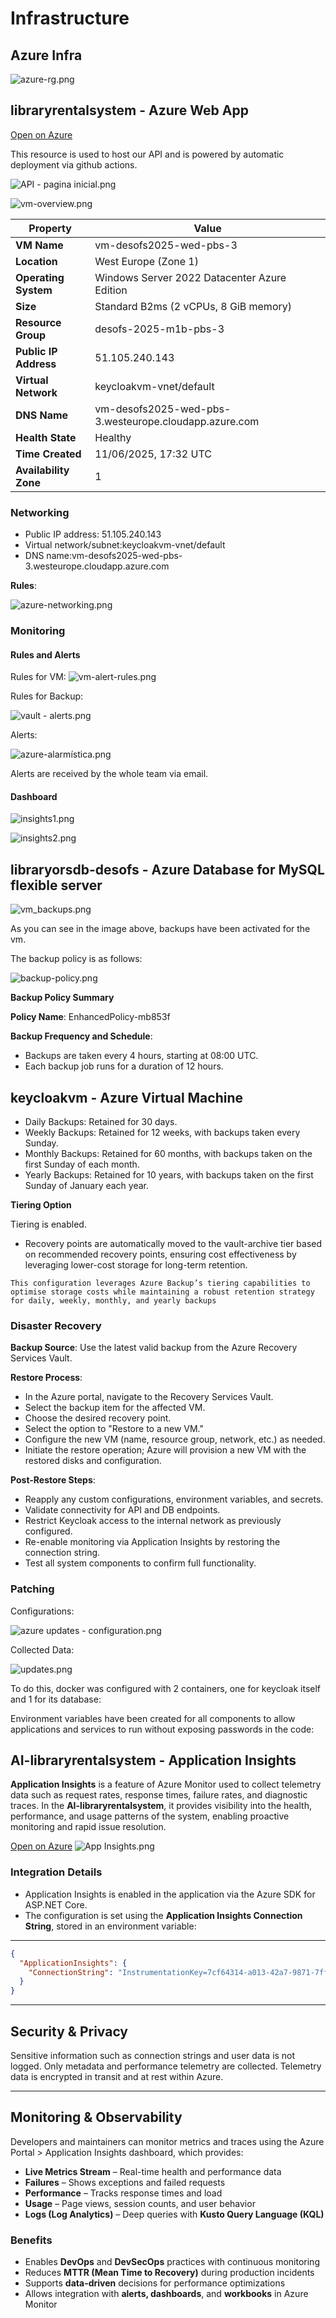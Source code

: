 # Infrastructure

## Azure Infra

![azure-rg.png](Pictures/azure-rg.png)

## libraryrentalsystem - Azure Web App

[Open on Azure](https://login.microsoftonline.com/myisepipp.onmicrosoft.com/oauth2/v2.0/authorize?redirect_uri=https%3A%2F%2Fportal.azure.com%2Fsignin%2Findex%2F&response_type=code%20id_token&scope=https%3A%2F%2Fmanagement.core.windows.net%2F%2Fuser_impersonation%20openid%20email%20profile&state=OpenIdConnect.AuthenticationProperties%3Db3x3JwaJnU6DtG2VEWFizwlKcOpqiS8uas3pkzYW080MBqJiohsV_654b-xU9BObQdTrDlG78sK_0NRBPTAkh3QyTvxfR2StVa6f8a_HLU9CWjXiTjEIaqCoO0LhoI4gYYC2baLkwNHgfhM3MW16k_B26SwzG37euMhafOy44683EXkK0wUBuApac7uuZP1IqrBfq3SZhzVdajx8InsedS1xTxbLzY8SMGx2BNUlJQRKMnZdnl2xhKP-vOzbN1_r1xlEJmZvzJpr-3HVLewGaqyqsDG1Lz1eURXQSD_DsChaZFSaMs3VLrwRzqM2PNqignHediBbjagKvXPQ0EHL1nNcbX7euQmPb1bquTnF96flmEGixo3fxZkotm0BoV054HL7oHNhxbIlSxhTlxJgGYXcTXePzsiXChzVsWf72IeXaIpJ6ojJb3yo8iFjR0G3algd7-Fg8QxHdARaYoBLBrddeUjFVMDJs5bA_7qeFjbAYRDgQgaKw8YyMX4pWzh_vIPnH-Rveu770gOE1GU-KMBf9Y3GgWefAhDTJXLcxNrsRLNpUq_95brEVzGFd6GfIAfOOfEdJcWwK9ky2ON29jGolJprbhDbYxcn3GHncuo&response_mode=form_post&nonce=638852215996869749.MDhkN2EyMGMtYzEyMC00NDJmLWFiYzgtMjQ3YTAyNDcxZGYxZmVkN2M0YjYtZTAxMS00NTUwLWE0NzEtNDk1ZWI4NjRjYTE3&client_id=c44b4083-3bb0-49c1-b47d-974e53cbdf3c&site_id=501430&client-request-id=42748f09-8ac3-49f2-869b-8888a4021670&x-client-SKU=ID_NET472&x-client-ver=8.3.0.0)

This resource is used to host our API and is powered by automatic deployment via github actions.

![API - pagina inicial.png](Pictures/API%20-%20pagina%20inicial.png)

![vm-overview.png](Pictures/vm-overview.png)

| **Property**          | **Value**                                             |
| --------------------- | ----------------------------------------------------- |
| **VM Name**           | vm-desofs2025-wed-pbs-3                               |
| **Location**          | West Europe (Zone 1)                                  |
| **Operating System**  | Windows Server 2022 Datacenter Azure Edition          |
| **Size**              | Standard B2ms (2 vCPUs, 8 GiB memory)                 |
| **Resource Group**    | desofs-2025-m1b-pbs-3                                 |
| **Public IP Address** | 51.105.240.143                                        |
| **Virtual Network**   | keycloakvm-vnet/default                               |
| **DNS Name**          | vm-desofs2025-wed-pbs-3.westeurope.cloudapp.azure.com |
| **Health State**      | Healthy                                               |
| **Time Created**      | 11/06/2025, 17:32 UTC                                 |
| **Availability Zone** | 1                                                     |

### Networking

- Public IP address: 51.105.240.143
- Virtual network/subnet:keycloakvm-vnet/default
- DNS name:vm-desofs2025-wed-pbs-3.westeurope.cloudapp.azure.com

**Rules**:

![azure-networking.png](Pictures/azure-networking.png)

### Monitoring

#### Rules and Alerts

Rules for VM:
![vm-alert-rules.png](Pictures/vm-alert-rules.png)

Rules for Backup:

![vault - alerts.png](Pictures/vault%20-%20alerts.png)

Alerts:

![azure-alarmística.png](Pictures/azure-alarm%C3%ADstica.png)

Alerts are received by the whole team via email.

#### Dashboard

![insights1.png](Pictures/insights1.png)

![insights2.png](Pictures/insights2.png)

## libraryorsdb-desofs - Azure Database for MySQL flexible server

![vm_backups.png](Pictures/vm_backups.png)

As you can see in the image above, backups have been activated for the vm.

The backup policy is as follows:

![backup-policy.png](Pictures/backup-policy.png)

**Backup Policy Summary**

**Policy Name**: EnhancedPolicy-mb853f

**Backup Frequency and Schedule**:

- Backups are taken every 4 hours, starting at 08:00 UTC.
- Each backup job runs for a duration of 12 hours.

## keycloakvm - Azure Virtual Machine

- Daily Backups: Retained for 30 days.
- Weekly Backups: Retained for 12 weeks, with backups taken every Sunday.
- Monthly Backups: Retained for 60 months, with backups taken on the first Sunday of each month.
- Yearly Backups: Retained for 10 years, with backups taken on the first Sunday of January each year.

**Tiering Option**

Tiering is enabled.

- Recovery points are automatically moved to the vault-archive tier based on recommended recovery points, ensuring cost effectiveness by leveraging lower-cost storage for long-term retention.

`This configuration leverages Azure Backup’s tiering capabilities to optimise storage costs while maintaining a robust retention strategy for daily, weekly, monthly, and yearly backups`

### Disaster Recovery

**Backup Source**:
Use the latest valid backup from the Azure Recovery Services Vault.

**Restore Process**:

- In the Azure portal, navigate to the Recovery Services Vault.
- Select the backup item for the affected VM.
- Choose the desired recovery point.
- Select the option to "Restore to a new VM."
- Configure the new VM (name, resource group, network, etc.) as needed.
- Initiate the restore operation; Azure will provision a new VM with the restored disks and configuration.

**Post-Restore Steps**:

- Reapply any custom configurations, environment variables, and secrets.
- Validate connectivity for API and DB endpoints.
- Restrict Keycloak access to the internal network as previously configured.
- Re-enable monitoring via Application Insights by restoring the connection string.
- Test all system components to confirm full functionality.

### Patching

Configurations:

![azure updates - configuration.png](Pictures/azure%20updates%20-%20configuration.png)

Collected Data:

![updates.png](Pictures/updates.png)

To do this, docker was configured with 2 containers, one for keycloak itself and 1 for its database:

Environment variables have been created for all components to allow applications and services to run without exposing passwords in the code:

## AI-libraryrentalsystem - Application Insights

**Application Insights** is a feature of Azure Monitor used to collect telemetry data such as request rates, response
times, failure rates, and diagnostic traces. In the **AI-libraryrentalsystem**, it provides visibility into the health,
performance, and usage patterns of the system, enabling proactive monitoring and rapid issue resolution.

[Open on Azure](https://portal.azure.com/#@myisepipp.onmicrosoft.com/resource/subscriptions/ebeba1b7-1df1-4739-8d56-839f00cf37c1/resourceGroups/desofs-2025-m1b-pbs-3/providers/microsoft.insights/components/AI-libraryrentalsystem/overview)
![App Insights.png](Pictures/App%20Insights.png)

### Integration Details

- Application Insights is enabled in the application via the Azure SDK for ASP.NET Core.
- The configuration is set using the **Application Insights Connection String**, stored in an environment variable:

---

```json
{
  "ApplicationInsights": {
    "ConnectionString": "InstrumentationKey=7cf64314-a013-42a7-9871-7ff3c401d98b;IngestionEndpoint=https://westeurope-5.in.applicationinsights.azure.com/;LiveEndpoint=https://westeurope.livediagnostics.monitor.azure.com/;ApplicationId=d37599ab-0a53-4de7-9452-8fd271a3dc6d"
  }
}
```

---

## Security & Privacy

Sensitive information such as connection strings and user data is not logged. Only metadata and performance telemetry
are collected. Telemetry data is encrypted in transit and at rest within Azure.

---

## Monitoring & Observability

Developers and maintainers can monitor metrics and traces using the Azure Portal > Application Insights dashboard, which
provides:

- **Live Metrics Stream** – Real-time health and performance data
- **Failures** – Shows exceptions and failed requests
- **Performance** – Tracks response times and load
- **Usage** – Page views, session counts, and user behavior
- **Logs (Log Analytics)** – Deep queries with **Kusto Query Language (KQL)**

### Benefits

- Enables **DevOps** and **DevSecOps** practices with continuous monitoring
- Reduces **MTTR (Mean Time to Recovery)** during production incidents
- Supports **data-driven** decisions for performance optimizations
- Allows integration with **alerts, dashboards**, and **workbooks** in Azure Monitor
